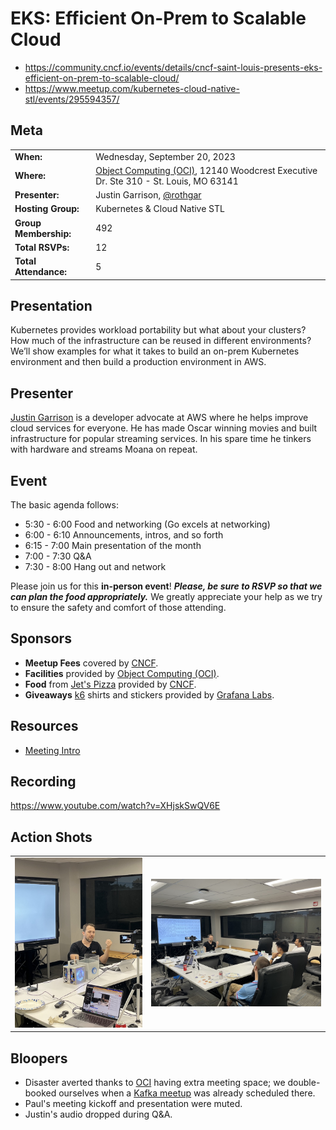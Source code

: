 # EKS: Efficient On-Prem to Scalable Cloud
- https://community.cncf.io/events/details/cncf-saint-louis-presents-eks-efficient-on-prem-to-scalable-cloud/
- https://www.meetup.com/kubernetes-cloud-native-stl/events/295594357/

## Meta 
| | |
| --- | --- |
| **When:** | Wednesday, September 20, 2023 |
| **Where:** | [Object Computing (OCI)](https://objectcomputing.com/), 12140 Woodcrest Executive Dr. Ste 310 - St. Louis, MO 63141 |
| **Presenter:** | Justin Garrison, [@rothgar](https://twitter.com/rothgar) |
| **Hosting Group:** | Kubernetes &amp; Cloud Native STL |
| **Group Membership:** | 492 |
| **Total RSVPs:** | 12 |
| **Total Attendance:** | 5 |

## Presentation
Kubernetes provides workload portability but what about your clusters? How much of the infrastructure can be reused in different environments? We’ll show examples for what it takes to build an on-prem Kubernetes environment and then build a production environment in AWS.

## Presenter
[Justin Garrison](https://justingarrison.com/) is a developer advocate at AWS where he helps improve cloud services for everyone. He has made Oscar winning movies and built infrastructure for popular streaming services. In his spare time he tinkers with hardware and streams Moana on repeat.

## Event
The basic agenda follows:
* 5:30 - 6:00 Food and networking (Go excels at networking)
* 6:00 - 6:10 Announcements, intros, and so forth
* 6:15 - 7:00 Main presentation of the month
* 7:00 - 7:30 Q&A
* 7:30 - 8:00 Hang out and network

Please join us for this **in-person event**! **_Please, be sure to RSVP so that we can plan the food appropriately._** We greatly appreciate your help as we try to ensure the safety and comfort of those attending.

## Sponsors
* **Meetup Fees** covered by [CNCF](https://www.cncf.io/).
* **Facilities** provided by [Object Computing (OCI)](https://objectcomputing.com/).
* **Food** from [Jet's Pizza](https://www.jetspizza.com/) provided by [CNCF](https://WWW.cncf.io/).
* **Giveaways** [k6](https://k6.io/) shirts and stickers provided by [Grafana Labs](https://grafana.com/).

## Resources
* [Meeting Intro](Meeting-Intro.pdf)

## Recording
https://www.youtube.com/watch?v=XHjskSwQV6E

## Action Shots
|  |  |
| --- | --- |
| ![](images/20230920-01.jpg) | ![](images/20230920-02.jpg) |

## Bloopers
* Disaster averted thanks to [OCI](https://objectcomputing.com/) having extra meeting space; we double-booked ourselves when a [Kafka meetup](https://www.meetup.com/saint-louis-kafka-meetup-group/events/295507590/) was already scheduled there.
* Paul's meeting kickoff and presentation were muted.
* Justin's audio dropped during Q&A. 

